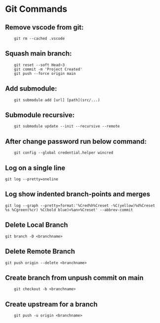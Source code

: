 # Git Commands


## Remove vscode from git:
```shell
	git rm --cached .vscode
```

## Squash main branch:
```shell
	git reset --soft Head~3
	git commit -m 'Project Created'
	git push --force origin main
```

## Add submodule:
```shell
	git submodule add [url] [path](src/...)
```

## Submodule recursive:
```shell
	git submodule update --init --recursive --remote
```

## After change password run below command:
```shell
	git config --global credential.helper wincred
```

## Log on a single line
```shell
git log --pretty=oneline
```

## Log show indented branch-points and merges
```shell
git log --graph --pretty=format:'%Cred%h%Creset -%C(yellow)%d%Creset %s %Cgreen(%cr) %C(bold blue)<%an>%Creset' --abbrev-commit
```

## Delete Local Branch
```shell
git branch -D <branchname>
```

## Delete Remote Branch
```shell
git push origin --delete <branchname>
```

## Create branch from unpush commit on main
```shell
	git checkout -b <branchname>
```

## Create upstream for a branch
```shell
	git push -u origin <branchname>
```